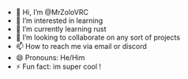 - 👋 Hi, I’m @MrZoloVRC
- 👀 I’m interested in learning
- 🌱 I’m currently learning rust
- 💞️ I’m looking to collaborate on any sort of projects
- 📫 How to reach me via email or discord
- 😄 Pronouns: He/Him
- ⚡ Fun fact: im super cool !

<!---
MrZoloVRC/MrZoloVRC is a ✨ special ✨ repository because its `README.md` (this file) appears on your GitHub profile.
You can click the Preview link to take a look at your changes.
--->
